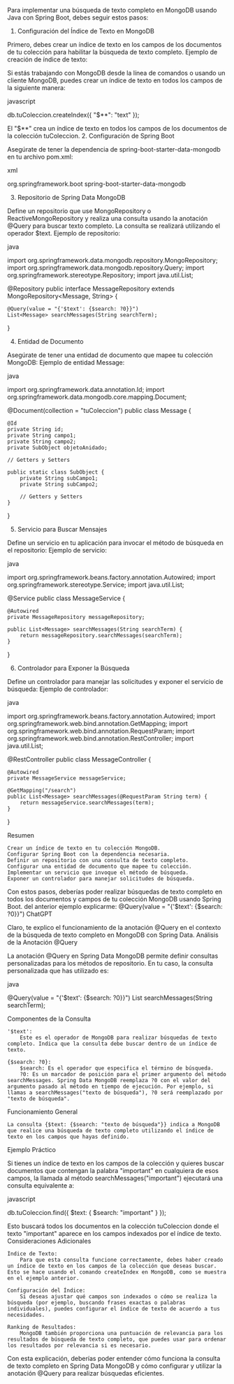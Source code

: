 Para implementar una búsqueda de texto completo en MongoDB usando Java con Spring Boot, debes seguir estos pasos:
1. Configuración del Índice de Texto en MongoDB

Primero, debes crear un índice de texto en los campos de los documentos de tu colección para habilitar la búsqueda de texto completo.
Ejemplo de creación de índice de texto:

Si estás trabajando con MongoDB desde la línea de comandos o usando un cliente MongoDB, puedes crear un índice de texto en todos los campos de la siguiente manera:

javascript

db.tuColeccion.createIndex({ "$**": "text" });

El "$**" crea un índice de texto en todos los campos de los documentos de la colección tuColeccion.
2. Configuración de Spring Boot

Asegúrate de tener la dependencia de spring-boot-starter-data-mongodb en tu archivo pom.xml:

xml

<dependency>
    <groupId>org.springframework.boot</groupId>
    <artifactId>spring-boot-starter-data-mongodb</artifactId>
</dependency>

3. Repositorio de Spring Data MongoDB

Define un repositorio que use MongoRepository o ReactiveMongoRepository y realiza una consulta usando la anotación @Query para buscar texto completo. La consulta se realizará utilizando el operador $text.
Ejemplo de repositorio:

java

import org.springframework.data.mongodb.repository.MongoRepository;
import org.springframework.data.mongodb.repository.Query;
import org.springframework.stereotype.Repository;
import java.util.List;

@Repository
public interface MessageRepository extends MongoRepository<Message, String> {

    @Query(value = "{'$text': {$search: ?0}}")
    List<Message> searchMessages(String searchTerm);
}

4. Entidad de Documento

Asegúrate de tener una entidad de documento que mapee tu colección MongoDB:
Ejemplo de entidad Message:

java

import org.springframework.data.annotation.Id;
import org.springframework.data.mongodb.core.mapping.Document;

@Document(collection = "tuColeccion")
public class Message {

    @Id
    private String id;
    private String campo1;
    private String campo2;
    private SubObject objetoAnidado;

    // Getters y Setters

    public static class SubObject {
        private String subCampo1;
        private String subCampo2;

        // Getters y Setters
    }
}

5. Servicio para Buscar Mensajes

Define un servicio en tu aplicación para invocar el método de búsqueda en el repositorio:
Ejemplo de servicio:

java

import org.springframework.beans.factory.annotation.Autowired;
import org.springframework.stereotype.Service;
import java.util.List;

@Service
public class MessageService {

    @Autowired
    private MessageRepository messageRepository;

    public List<Message> searchMessages(String searchTerm) {
        return messageRepository.searchMessages(searchTerm);
    }
}

6. Controlador para Exponer la Búsqueda

Define un controlador para manejar las solicitudes y exponer el servicio de búsqueda:
Ejemplo de controlador:

java

import org.springframework.beans.factory.annotation.Autowired;
import org.springframework.web.bind.annotation.GetMapping;
import org.springframework.web.bind.annotation.RequestParam;
import org.springframework.web.bind.annotation.RestController;
import java.util.List;

@RestController
public class MessageController {

    @Autowired
    private MessageService messageService;

    @GetMapping("/search")
    public List<Message> searchMessages(@RequestParam String term) {
        return messageService.searchMessages(term);
    }
}

Resumen

    Crear un índice de texto en tu colección MongoDB.
    Configurar Spring Boot con la dependencia necesaria.
    Definir un repositorio con una consulta de texto completo.
    Configurar una entidad de documento que mapee tu colección.
    Implementar un servicio que invoque el método de búsqueda.
    Exponer un controlador para manejar solicitudes de búsqueda.

Con estos pasos, deberías poder realizar búsquedas de texto completo en todos los documentos y campos de tu colección MongoDB usando Spring Boot.
del anterior ejemplo explicarme: @Query(value = "{'$text': {$search: ?0}}")
ChatGPT

Claro, te explico el funcionamiento de la anotación @Query en el contexto de la búsqueda de texto completo en MongoDB con Spring Data.
Análisis de la Anotación @Query

La anotación @Query en Spring Data MongoDB permite definir consultas personalizadas para los métodos de repositorio. En tu caso, la consulta personalizada que has utilizado es:

java

@Query(value = "{'$text': {$search: ?0}}")
List<Message> searchMessages(String searchTerm);

Componentes de la Consulta

    '$text':
        Este es el operador de MongoDB para realizar búsquedas de texto completo. Indica que la consulta debe buscar dentro de un índice de texto.

    {$search: ?0}:
        $search: Es el operador que especifica el término de búsqueda.
        ?0: Es un marcador de posición para el primer argumento del método searchMessages. Spring Data MongoDB reemplaza ?0 con el valor del argumento pasado al método en tiempo de ejecución. Por ejemplo, si llamas a searchMessages("texto de búsqueda"), ?0 será reemplazado por "texto de búsqueda".

Funcionamiento General

    La consulta {$text: {$search: "texto de búsqueda"}} indica a MongoDB que realice una búsqueda de texto completo utilizando el índice de texto en los campos que hayas definido.

Ejemplo Práctico

Si tienes un índice de texto en los campos de la colección y quieres buscar documentos que contengan la palabra "important" en cualquiera de esos campos, la llamada al método searchMessages("important") ejecutará una consulta equivalente a:

javascript

db.tuColeccion.find({
    $text: {
        $search: "important"
    }
});

Esto buscará todos los documentos en la colección tuColeccion donde el texto "important" aparece en los campos indexados por el índice de texto.
Consideraciones Adicionales

    Índice de Texto:
        Para que esta consulta funcione correctamente, debes haber creado un índice de texto en los campos de la colección que deseas buscar. Esto se hace usando el comando createIndex en MongoDB, como se muestra en el ejemplo anterior.

    Configuración del Índice:
        Si deseas ajustar qué campos son indexados o cómo se realiza la búsqueda (por ejemplo, buscando frases exactas o palabras individuales), puedes configurar el índice de texto de acuerdo a tus necesidades.

    Ranking de Resultados:
        MongoDB también proporciona una puntuación de relevancia para los resultados de búsqueda de texto completo, que puedes usar para ordenar los resultados por relevancia si es necesario.

Con esta explicación, deberías poder entender cómo funciona la consulta de texto completo en Spring Data MongoDB y cómo configurar y utilizar la anotación @Query para realizar búsquedas eficientes.